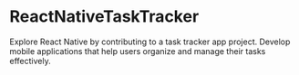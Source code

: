# ReactNativeTaskTracker
Explore React Native by contributing to a task tracker app project. Develop mobile applications that help users organize and manage their tasks effectively.
